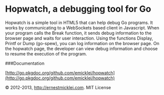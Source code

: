 # Hopwatch, a debugging tool for Go

Hopwatch is a simple tool in HTML5 that can help debug Go programs. 
It works by communicating to a WebSockets based client in Javascript.
When your program calls the Break function, it sends debug information to the browser page and waits for user interaction.
Using the functions Display, Printf or Dump (go-spew), you can log information on the browser page.
On the hopwatch page, the developer can view debug information and choose to resume the execution of the program.

###Documentation

[http://go.pkgdoc.org/github.com/emicklei/hopwatch](http://go.pkgdoc.org/github.com/emicklei/hopwatch)


&copy; 2012-2013, http://ernestmicklei.com. MIT License
	